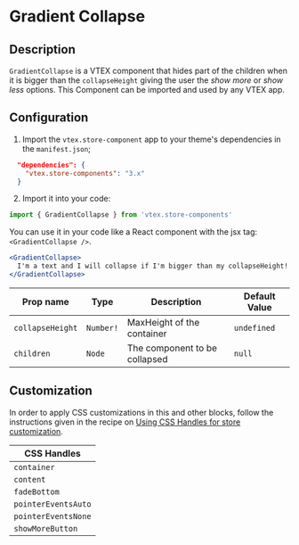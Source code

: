 # Gradient Collapse

## Description

`GradientCollapse` is a VTEX component that hides part of the children when it is bigger than the `collapseHeight` giving the user the _show more_ or _show less_ options. This Component can be imported and used by any VTEX app.

## Configuration

1. Import the `vtex.store-component` app to your theme's dependencies in the `manifest.json`;

```json
  "dependencies": {
    "vtex.store-components": "3.x"
  }
```

2. Import it into your code:

```js
import { GradientCollapse } from 'vtex.store-components'
```

You can use it in your code like a React component with the jsx tag: `<GradientCollapse />`.

```jsx
<GradientCollapse>
  I'm a text and I will collapse if I'm bigger than my collapseHeight!
</GradientCollapse>
```

| Prop name        | Type      | Description                   | Default Value |
| ---------------- | --------- | ----------------------------- | ------------- |
| `collapseHeight` | `Number!` | MaxHeight of the container    | `undefined`   |
| `children`       | `Node`    | The component to be collapsed | `null`        |

## Customization

In order to apply CSS customizations in this and other blocks, follow the instructions given in the recipe on [Using CSS Handles for store customization](https://vtex.io/docs/recipes/style/using-css-handles-for-store-customization).

| CSS Handles         |
| ------------------- |
| `container`         |
| `content`           |
| `fadeBottom`        |
| `pointerEventsAuto` |
| `pointerEventsNone` |
| `showMoreButton`    |
